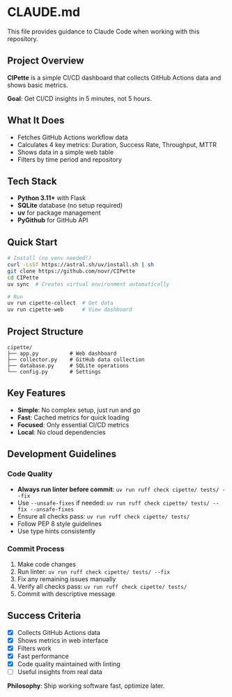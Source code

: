 # CLAUDE.md

This file provides guidance to Claude Code when working with this repository.

## Project Overview

**CIPette** is a simple CI/CD dashboard that collects GitHub Actions data and shows basic metrics.

**Goal**: Get CI/CD insights in 5 minutes, not 5 hours.

## What It Does

- Fetches GitHub Actions workflow data
- Calculates 4 key metrics: Duration, Success Rate, Throughput, MTTR
- Shows data in a simple web table
- Filters by time period and repository

## Tech Stack

- **Python 3.11+** with Flask
- **SQLite** database (no setup required)
- **uv** for package management
- **PyGithub** for GitHub API

## Quick Start

```bash
# Install (no venv needed!)
curl -LsSf https://astral.sh/uv/install.sh | sh
git clone https://github.com/novr/CIPette
cd CIPette
uv sync  # Creates virtual environment automatically

# Run
uv run cipette-collect  # Get data
uv run cipette-web      # View dashboard
```

## Project Structure

```
cipette/
├── app.py          # Web dashboard
├── collector.py    # GitHub data collection
├── database.py     # SQLite operations
└── config.py       # Settings
```

## Key Features

- **Simple**: No complex setup, just run and go
- **Fast**: Cached metrics for quick loading
- **Focused**: Only essential CI/CD metrics
- **Local**: No cloud dependencies

## Development Guidelines

### Code Quality
- **Always run linter before commit**: `uv run ruff check cipette/ tests/ --fix`
- Use `--unsafe-fixes` if needed: `uv run ruff check cipette/ tests/ --fix --unsafe-fixes`
- Ensure all checks pass: `uv run ruff check cipette/ tests/`
- Follow PEP 8 style guidelines
- Use type hints consistently

### Commit Process
1. Make code changes
2. Run linter: `uv run ruff check cipette/ tests/ --fix`
3. Fix any remaining issues manually
4. Verify all checks pass: `uv run ruff check cipette/ tests/`
5. Commit with descriptive message

## Success Criteria

- [x] Collects GitHub Actions data
- [x] Shows metrics in web interface
- [x] Filters work
- [x] Fast performance
- [x] Code quality maintained with linting
- [ ] Useful insights from real data

**Philosophy**: Ship working software fast, optimize later.